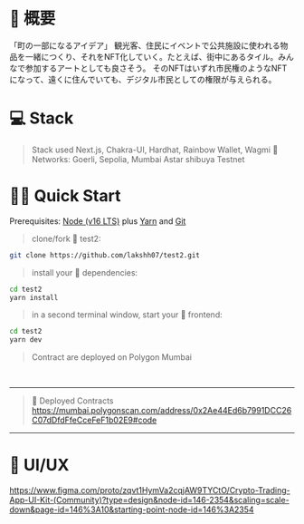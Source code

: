 # 🦄 概要
「町の一部になるアイデア」 観光客、住民にイベントで公共施設に使われる物品を一緒につくり、それをNFT化していく。たとえば、街中にあるタイル。みんなで参加するアートとしても良さそう。 そのNFTはいずれ市民権のようなNFTになって、遠くに住んでいても、デジタル市民としての権限が与えられる。

# 💻 Stack
>Stack used Next.js, Chakra-UI, Hardhat, Rainbow Wallet, Wagmi 🚀
>Networks: Goerli, Sepolia, Mumbai
Astar shibuya Testnet

# 🏄‍♂️ Quick Start

Prerequisites: [Node (v16 LTS)](https://nodejs.org/en/download/) plus [Yarn](https://classic.yarnpkg.com/en/docs/install/) and [Git](https://git-scm.com/downloads)

> clone/fork 🦄 test2:

```bash
git clone https://github.com/lakshh07/test2.git
```

> install your 👷‍ dependencies:

```bash
cd test2
yarn install
```

> in a second terminal window, start your 📱 frontend:

```bash
cd test2
yarn dev
```
>Contract are deployed on Polygon Mumbai

<br/>

<hr/>
 
 >📣  Deployed Contracts
https://mumbai.polygonscan.com/address/0x2Ae44Ed6b7991DCC26C07dDfdFfeCceFeF1b02E9#code 

<hr/>

# 🚪 UI/UX
https://www.figma.com/proto/zqvt1HymVa2cqjAW9TYCtO/Crypto-Trading-App-UI-Kit-(Community)?type=design&node-id=146-2354&scaling=scale-down&page-id=146%3A10&starting-point-node-id=146%3A2354
